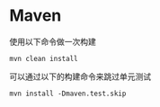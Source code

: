 # Maven

使用以下命令做一次构建

```
mvn clean install

```

可以通过以下的构建命令来跳过单元测试

```
mvn install -Dmaven.test.skip
```



